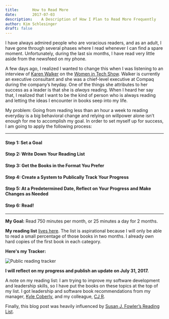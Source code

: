 ```yaml
---
title:      How to Read More
date:       2017-07-03
description:    A Description of How I Plan to Read More Frequently  
author: Kim Schlesinger
draft: false
---
```


I have always admired people who are voracious readers, and as an adult, I have gone through several phases where I read whenever I can find a spare moment. Unfortunately, during the last six months, I have read very little aside from the newsfeed on my phone.

A few days ago, I realized I wanted to change this when I was listening to an interview of [Karen Walker](http://www.oneteamconsulting.com/blog/) on the [Women in Tech Show](https://thewomenintechshow.com/2017/06/26/scaling-compaq-with-karen-walker/). Walker is currently an executive consultant and she was a chief-level executive at Compaq during the company’s heyday. One of the things she attributes to her success as a leader is that she is _always_ reading. When I heard her say that, I realized that I want to be the kind of person who is always reading and letting the ideas I encounter in books seep into my life.

My problem: Going from reading less than an hour a week to reading everyday is a big behavioral change and relying on willpower alone isn’t enough for me to accomplish my goal. In order to set myself up for success, I am going to apply the following process:

* * *

#### Step 1: Set a Goal

#### Step 2: Write Down Your Reading List

#### Step 3: Get the Books in the Format You Prefer

#### Step 4: Create a System to Publically Track Your Progress

#### Step 5: At a Predetermined Date, Reflect on Your Progress and Make Changes as Needed

#### Step 6: Read!

* * *

**My Goal:** Read 750 minutes per month, or 25 minutes a day for 2 months.

**My reading list** [lives here](https://kimschlesinger.com/reading-list). The list is aspirational because I will only be able to read a small percentage of those books in two months. I already own hard copies of the first book in each category.

**Here's my Tracker:**

![Public reading tracker](https://res.cloudinary.com/kimschlesinger/image/upload/v1532224853/reading-tracker.png)

**I will reflect on my progress and publish an update on July 31, 2017.**

A note on my reading list: I am trying to improve my software development and leadership skills, so I have put the books on these topics at the top of my list. I got leadership and software book recommendations from my manager, [Kyle Coberly](http://kylecoberly.github.io/), and my colleague, [CJ R](https://github.com/w3cj).

Finally, this blog post was heavily influenced by [Susan J. Fowler’s Reading List](https://www.susanjfowler.com/reading-list/).